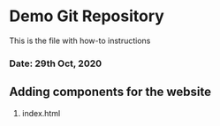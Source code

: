 # Demo Git Repository

This is the file with how-to instructions

### Date: 29th Oct, 2020 

## Adding components for the website
1. index.html